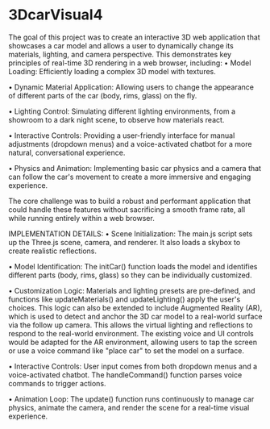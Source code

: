 # 3DcarVisual4
The goal of this project was to create an interactive 3D web application that showcases a car model and allows a user to dynamically change its materials, lighting, and camera perspective. This demonstrates key principles of real-time 3D rendering in a web browser, including:
•	Model Loading: Efficiently loading a complex 3D model with textures.

•	Dynamic Material Application: Allowing users to change the appearance of different parts of the car (body, rims, glass) on the fly.

•	Lighting Control: Simulating different lighting environments, from a showroom to a dark night scene, to observe how materials react.

•	Interactive Controls: Providing a user-friendly interface for manual adjustments (dropdown menus) and a voice-activated chatbot for a more natural, conversational experience.

•	Physics and Animation: Implementing basic car physics and a camera that can follow the car's movement to create a more immersive and engaging experience.

The core challenge was to build a robust and performant application that could handle these features without sacrificing a smooth frame rate, all while running entirely within a web browser.

IMPLEMENTATION DETAILS:
•	Scene Initialization: The main.js script sets up the Three.js scene, camera, and renderer. It also loads a skybox to create realistic reflections.

•	Model Identification: The initCar() function loads the model and identifies different parts (body, rims, glass) so they can be individually customized.

•	Customization Logic: Materials and lighting presets are pre-defined, and functions like updateMaterials() and updateLighting() apply the user's choices. This logic can also be extended to include Augmented Reality (AR), which is used to detect and anchor the 3D car model to a real-world surface via the follow up camera. This allows the virtual lighting and reflections to respond to the real-world environment. The existing voice and UI controls would be adapted for the AR environment, allowing users to tap the screen or use a voice command like "place car" to set the model on a surface.

•	Interactive Controls: User input comes from both dropdown menus and a voice-activated chatbot. The handleCommand() function parses voice commands to trigger actions.

•	Animation Loop: The update() function runs continuously to manage car physics, animate the camera, and render the scene for a real-time visual experience.

